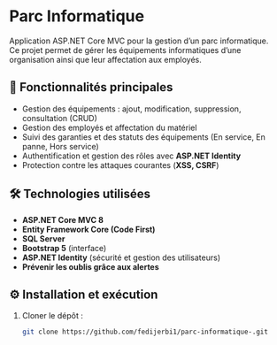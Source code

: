 # Parc Informatique

Application ASP.NET Core MVC pour la gestion d’un parc informatique.  
Ce projet permet de gérer les équipements informatiques d’une organisation ainsi que leur affectation aux employés.  

## 🚀 Fonctionnalités principales
- Gestion des équipements : ajout, modification, suppression, consultation (CRUD)  
- Gestion des employés et affectation du matériel  
- Suivi des garanties et des statuts des équipements (En service, En panne, Hors service)  
- Authentification et gestion des rôles avec **ASP.NET Identity**  
- Protection contre les attaques courantes (**XSS, CSRF**)  

## 🛠️ Technologies utilisées
- **ASP.NET Core MVC 8**  
- **Entity Framework Core (Code First)**  
- **SQL Server**  
- **Bootstrap 5** (interface)  
- **ASP.NET Identity** (sécurité et gestion des utilisateurs)
- **Prévenir les oublis grâce aux alertes**  

## ⚙️ Installation et exécution
1. Cloner le dépôt :  
   ```bash
   git clone https://github.com/fedijerbi1/parc-informatique-.git
